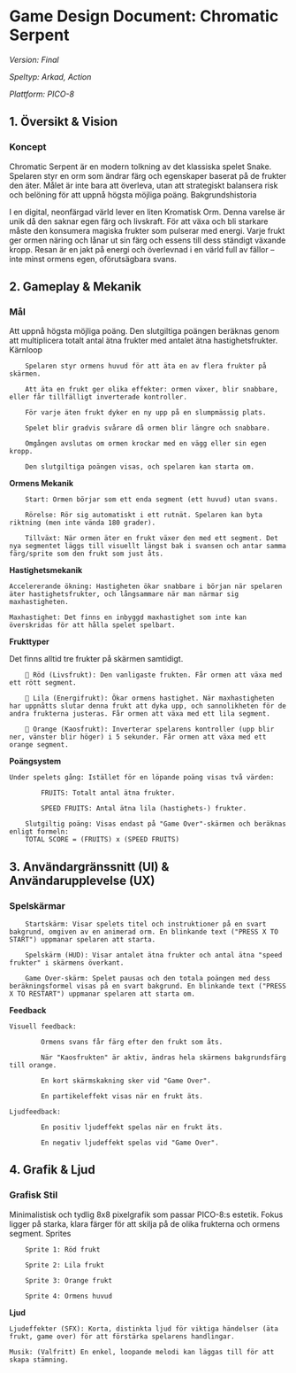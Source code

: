# Game Design Document: Chromatic Serpent

*Version: Final*

*Speltyp: Arkad, Action*

*Plattform: PICO-8*

## 1. Översikt & Vision
### Koncept

Chromatic Serpent är en modern tolkning av det klassiska spelet Snake. Spelaren styr en orm som ändrar färg och egenskaper baserat på de frukter den äter. Målet är inte bara att överleva, utan att strategiskt balansera risk och belöning för att uppnå högsta möjliga poäng.
Bakgrundshistoria

I en digital, neonfärgad värld lever en liten Kromatisk Orm. Denna varelse är unik då den saknar egen färg och livskraft. För att växa och bli starkare måste den konsumera magiska frukter som pulserar med energi. Varje frukt ger ormen näring och lånar ut sin färg och essens till dess ständigt växande kropp. Resan är en jakt på energi och överlevnad i en värld full av fällor – inte minst ormens egen, oförutsägbara svans.

## 2. Gameplay & Mekanik
### Mål

Att uppnå högsta möjliga poäng. Den slutgiltiga poängen beräknas genom att multiplicera totalt antal ätna frukter med antalet ätna hastighetsfrukter.
Kärnloop
```
    Spelaren styr ormens huvud för att äta en av flera frukter på skärmen.

    Att äta en frukt ger olika effekter: ormen växer, blir snabbare, eller får tillfälligt inverterade kontroller.

    För varje äten frukt dyker en ny upp på en slumpmässig plats.

    Spelet blir gradvis svårare då ormen blir längre och snabbare.

    Omgången avslutas om ormen krockar med en vägg eller sin egen kropp.

    Den slutgiltiga poängen visas, och spelaren kan starta om.
```

**Ormens Mekanik**

```
    Start: Ormen börjar som ett enda segment (ett huvud) utan svans.

    Rörelse: Rör sig automatiskt i ett rutnät. Spelaren kan byta riktning (men inte vända 180 grader).

    Tillväxt: När ormen äter en frukt växer den med ett segment. Det nya segmentet läggs till visuellt längst bak i svansen och antar samma färg/sprite som den frukt som just åts.
```

**Hastighetsmekanik**

    Accelererande ökning: Hastigheten ökar snabbare i början när spelaren äter hastighetsfrukter, och långsammare när man närmar sig maxhastigheten.

    Maxhastighet: Det finns en inbyggd maxhastighet som inte kan överskridas för att hålla spelet spelbart.

**Frukttyper**

Det finns alltid tre frukter på skärmen samtidigt.
```
    🍎 Röd (Livsfrukt): Den vanligaste frukten. Får ormen att växa med ett rött segment.

    🍇 Lila (Energifrukt): Ökar ormens hastighet. När maxhastigheten har uppnåtts slutar denna frukt att dyka upp, och sannolikheten för de andra frukterna justeras. Får ormen att växa med ett lila segment.

    🍊 Orange (Kaosfrukt): Inverterar spelarens kontroller (upp blir ner, vänster blir höger) i 5 sekunder. Får ormen att växa med ett orange segment.
```

**Poängsystem**

    Under spelets gång: Istället för en löpande poäng visas två värden:
```
        FRUITS: Totalt antal ätna frukter.

        SPEED FRUITS: Antal ätna lila (hastighets-) frukter.

    Slutgiltig poäng: Visas endast på "Game Over"-skärmen och beräknas enligt formeln:
    TOTAL SCORE = (FRUITS) x (SPEED FRUITS)
```
## 3. Användargränssnitt (UI) & Användarupplevelse (UX)
### Spelskärmar
```
    Startskärm: Visar spelets titel och instruktioner på en svart bakgrund, omgiven av en animerad orm. En blinkande text ("PRESS X TO START") uppmanar spelaren att starta.

    Spelskärm (HUD): Visar antalet ätna frukter och antal ätna "speed frukter" i skärmens överkant.

    Game Over-skärm: Spelet pausas och den totala poängen med dess beräkningsformel visas på en svart bakgrund. En blinkande text ("PRESS X TO RESTART") uppmanar spelaren att starta om.
```

**Feedback**

    Visuell feedback:
```
        Ormens svans får färg efter den frukt som åts.

        När "Kaosfrukten" är aktiv, ändras hela skärmens bakgrundsfärg till orange.

        En kort skärmskakning sker vid "Game Over".

        En partikeleffekt visas när en frukt äts.
```
    Ljudfeedback:
```
        En positiv ljudeffekt spelas när en frukt äts.

        En negativ ljudeffekt spelas vid "Game Over".
```
## 4. Grafik & Ljud
### Grafisk Stil

Minimalistisk och tydlig 8x8 pixelgrafik som passar PICO-8:s estetik. Fokus ligger på starka, klara färger för att skilja på de olika frukterna och ormens segment.
Sprites
```
    Sprite 1: Röd frukt

    Sprite 2: Lila frukt

    Sprite 3: Orange frukt

    Sprite 4: Ormens huvud
```
**Ljud**

    Ljudeffekter (SFX): Korta, distinkta ljud för viktiga händelser (äta frukt, game over) för att förstärka spelarens handlingar.

    Musik: (Valfritt) En enkel, loopande melodi kan läggas till för att skapa stämning.
